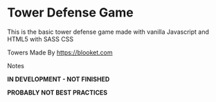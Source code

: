 # Tower Defense Game
This is the basic tower defense game made with vanilla Javascript and HTML5 with SASS CSS



Towers Made By https://blooket.com

Notes

**IN DEVELOPMENT - NOT FINISHED**

**PROBABLY NOT BEST PRACTICES**
